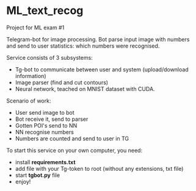 # ML_text_recog
Project for ML exam #1

Telegram-bot for image processing.
Bot parse input image with numbers and send to user statistics: which numbers were recognised.

Service consists of 3 subsystems:
- Tg-bot to communicate between user and system (upload/download information)
- Image parser (find and cut contours)
- Neural network, teached on MNIST dataset with CUDA.

Scenario of work:
- User send image to bot
- Bot receive it, send to parser
- Gotten POI's send to NN
- NN recognise numbers
- Numbers are counted and send to user in TG

To start this service on your own computer, you need:
- install **requirements.txt**
- add file with your Tg-token to root (without any extensions, txt file)
- start **tgbot.py** file
- enjoy!
